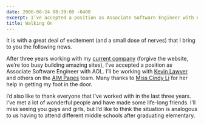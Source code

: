```yaml
---
date: 2006-08-24 08:39:00 -0400
excerpt: I’ve accepted a position as Associate Software Engineer with AOL
title: Walking On
---
```


It is with a great deal of excitement (and a small dose of nerves) that I bring to you the following news.

After three years working with my [current company](http://www.esitemarketing.com/) (forgive the website, we’re too busy building amazing sites), I’ve accepted a position as Associate Software Engineer with AOL. I’ll be working with [Kevin Lawver](http://lawver.net/) and others on the [AIM Pages](http://www.aimpages.com/) team. Many thanks to [Miss Cindy Li](http://cindyli.com/) for her help in getting my foot in the door.

I’d also like to thank everyone that I’ve worked with in the last three years. I’ve met a lot of wonderful people and have made some life-long friends. I’ll miss seeing you guys and girls, but I’d like to think the situation is analogous to us having to attend different middle schools after graduating elementary.